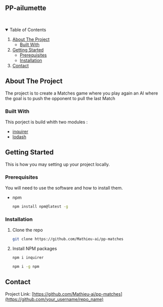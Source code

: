 ## PP-ailumette

<!-- PROJECT LOGO -->
<br />
<p align="center">

  </a>

  <p align="center">

<!-- TABLE OF CONTENTS -->
<details open="open">
  <summary>Table of Contents</summary>
  <ol>
    <li>
      <a href="#about-the-project">About The Project</a>
      <ul>
        <li><a href="#built-with">Built With</a></li>
      </ul>
    </li>
    <li>
      <a href="#getting-started">Getting Started</a>
      <ul>
        <li><a href="#prerequisites">Prerequisites</a></li>
        <li><a href="#installation">Installation</a></li>
      </ul>
    </li>
    <li><a href="#contact">Contact</a></li>
  </ol>
</details>

<!-- ABOUT THE PROJECT -->

## About The Project

The project is to create a Matches game where you play again an AI where the goal is to push the opponent to pull the last Match

### Built With

This porject is build whith two modules :

- [inquirer](https://www.npmjs.com/package/inquirer)
- [lodash](https://lodash.com)

<!-- GETTING STARTED -->

## Getting Started

This is how you may setting up your project locally.

### Prerequisites

You will need to use the software and how to install them.

- npm
  ```sh
  npm install npm@latest -g
  ```

### Installation

1. Clone the repo
   ```sh
   git clone https://github.com/Mathieu-ai/pp-matches
   ```
2. Install NPM packages
   ```sh
   npm i inquirer
   ```
   ```sh
   npm i -g npm
   ```

## Contact

Project Link: [https://github.com/Mathieu-ai/pp-matches](https://github.com/your_username/repo_name)
